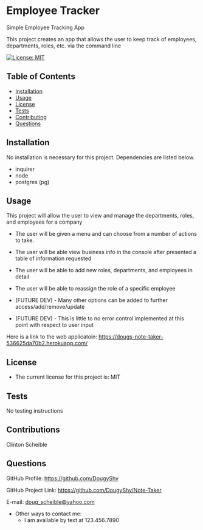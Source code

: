 # Employee Tracker
Simple Employee Tracking App

 This project creates an app that allows the user to keep track of employees, departments, roles, etc. via the command line


[![License: MIT](https://img.shields.io/badge/License-MIT-yellow.svg)](https://opensource.org/licenses/MIT)

## Table of Contents

  - [Installation](#installation)
  - [Usage](#usage)
  - [License](#license)
  - [Tests](#tests)
  - [Contributing](#contributions)
  - [Questions](#questions)

## Installation

No installation is necessary for this project. Dependencies are listed below.

  - inquirer
  - node
  - postgres (pg)

## Usage

 This project will allow the user to view and manage the departments, roles, and employees for a company

 - The user will be given a menu and can choose from a number of actions to take.
 - The user will be able view business info in the console after presented a table of information requested
 - The user will be able to add new roles, departments, and employees in detail
 - The user will be able to reassign the role of a specific employee

 - (FUTURE DEV) - Many other options can be added to further access/add/remove/update
 - (FUTURE DEV) - This is little to no error control implemented at this point with respect to user input

Here is a link to the web applicatoin: https://dougs-note-taker-536625da70b2.herokuapp.com/

## License

 - The current license for this project is: MIT

## Tests

No testing instructions

## Contributions

Clinton Scheible

## Questions

GitHub Profile: https://github.com/DougyShy

GitHub Project Link: https://github.com/DougyShy/Note-Taker

E-mail: doug_scheible@yahoo.com

 - Other ways to contact me:
    - I am available by text at 123.456.7890
